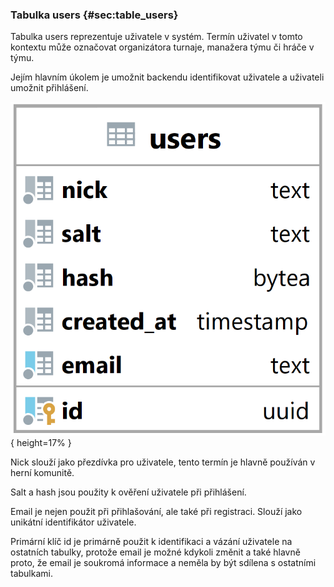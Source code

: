 
### Tabulka users {#sec:table_users}

Tabulka users reprezentuje uživatele v systém.
Termín uživatel v tomto kontextu může označovat organizátora turnaje, manažera týmu či hráče v týmu.

Jejím hlavním úkolem je umožnit backendu identifikovat uživatele a uživateli umožnit přihlášení.

![Tabulka users](../../../../pictures/databaze/tables/users.png){ height=17% }

Nick slouží jako přezdívka pro uživatele, tento termín je hlavně používán v herní komunitě.

Salt a hash jsou použity k ověření uživatele při přihlášení.

Email je nejen použit při přihlašování, ale také při registraci.
Slouží jako unikátní identifikátor uživatele.

Primární klíč id je primárně použit k identifikaci a vázání uživatele na ostatních tabulky,
protože email je možné kdykoli změnit a také hlavně proto,
že email je soukromá informace a neměla by být sdílena s ostatními tabulkami.

